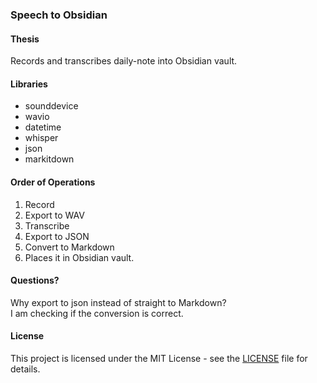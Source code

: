 ### Speech to Obsidian

#### Thesis

Records and transcribes daily-note into Obsidian vault.

#### Libraries
- sounddevice 
- wavio
- datetime
- whisper
- json
- markitdown

#### Order of Operations

1. Record
2. Export to WAV
3. Transcribe
4. Export to JSON
5. Convert to Markdown
6. Places it in Obsidian vault.

#### Questions? 
Why export to json instead of straight to Markdown?
<br>
I am checking if the conversion is correct.

#### License

This project is licensed under the MIT License - see the [LICENSE](https://github.com/aidanastridge/speech-to-obsidian/blob/main/LICENSE) file for details.
